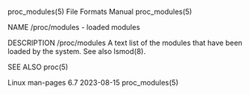 proc_modules(5)							      File Formats Manual						       proc_modules(5)

NAME
       /proc/modules - loaded modules

DESCRIPTION
       /proc/modules
	      A text list of the modules that have been loaded by the system.  See also lsmod(8).

SEE ALSO
       proc(5)

Linux man-pages 6.7							  2023-08-15							       proc_modules(5)
